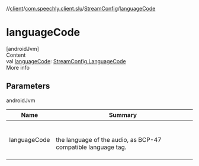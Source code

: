 //[client](../../index.md)/[com.speechly.client.slu](../index.md)/[StreamConfig](index.md)/[languageCode](language-code.md)



# languageCode  
[androidJvm]  
Content  
val [languageCode](language-code.md): [StreamConfig.LanguageCode](-language-code/index.md)  
More info  


## Parameters  
  
androidJvm  
  
|  Name|  Summary| 
|---|---|
| <a name="com.speechly.client.slu/StreamConfig/languageCode/#/PointingToDeclaration/"></a>languageCode| <a name="com.speechly.client.slu/StreamConfig/languageCode/#/PointingToDeclaration/"></a><br><br>the language of the audio, as BCP-47 compatible language tag.<br><br>
  
  



